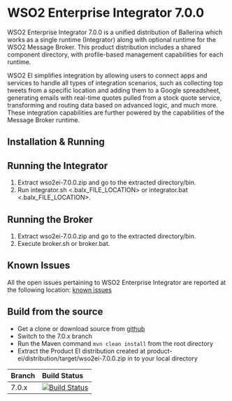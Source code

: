 # WSO2 Enterprise Integrator 7.0.0
WSO2 Enterprise Integrator 7.0.0 is a unified distribution of Ballerina which works as a single runtime (Integrator) along with optional runtime for the WSO2 Message Broker. This product distribution includes a shared component directory, with profile-based management capabilities for each runtime.

WSO2 EI simplifies integration by allowing users to connect apps and services to handle all types of integration scenarios, such as collecting top tweets from a specific location and adding them to a Google spreadsheet, generating emails with real-time quotes pulled from a stock quote service, transforming and routing data based on advanced logic, and much more. These integration capabilities are further powered by the capabilities of the Message Broker runtime.

## Installation & Running
## Running the Integrator
1. Extract  wso2ei-7.0.0.zip and go to the extracted directory/bin.
2. Run integrator.sh <.balx_FILE_LOCATION> or integrator.bat <.balx_FILE_LOCATION>.
   
## Running the Broker
1. Extract wso2ei-7.0.0.zip and go to the extracted directory/bin.
2. Execute broker.sh or broker.bat.

## Known Issues
All the open issues pertaining to WSO2 Enterprise Integrator are reported at the following location:
[known issues](https://github.com/wso2/product-ei/issues)

## Build from the source
- Get a clone or download source from [github](https://github.com/wso2/product-ei)
- Switch to the 7.0.x branch
- Run the Maven command ``mvn clean install`` from the root directory
- Extract the Product EI distribution created at product-ei/distribution/target/wso2ei-7.0.0.zip in to your local directory


|  Branch | Build Status |
| :------------ |:-------------
| 7.0.x      | [![Build Status](https://wso2.org/jenkins/view/products/job/products/job/product-ei_7.0.x/badge/icon)](https://wso2.org/jenkins/view/products/job/products/job/product-ei_7.0.x) |
